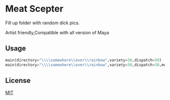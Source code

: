 # Meat Scepter
Fill up folder with random dick pics.

Artist friendly,Compatible with all version of Maya




## Usage


```python
main(directory="\\\\somewhere\\over\\rainbow",variety=50,dispatch=50)
main(directory="\\\\somewhere\\over\\rainbow",variety=50,dispatch=50,mode=1,key=['kitty','puppy'])
```


## License
[MIT](https://choosealicense.com/licenses/mit/)